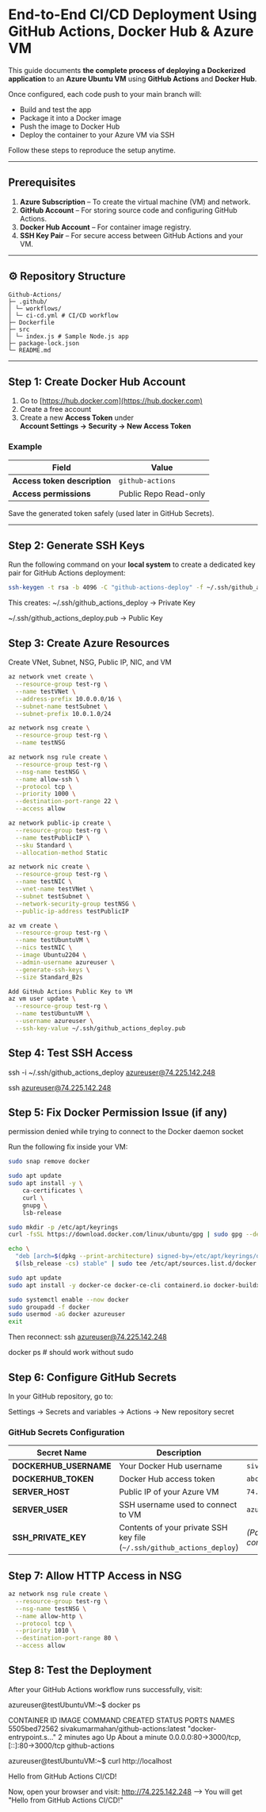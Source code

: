 # End-to-End CI/CD Deployment Using GitHub Actions, Docker Hub & Azure VM

This guide documents **the complete process of deploying a Dockerized application** to an **Azure Ubuntu VM** using **GitHub Actions** and **Docker Hub**.  

Once configured, each code push to your main branch will:
- Build and test the app
- Package it into a Docker image
- Push the image to Docker Hub
- Deploy the container to your Azure VM via SSH

Follow these steps to reproduce the setup anytime.

---

## Prerequisites

1. **Azure Subscription** – To create the virtual machine (VM) and network.
2. **GitHub Account** – For storing source code and configuring GitHub Actions.
3. **Docker Hub Account** – For container image registry.
4. **SSH Key Pair** – For secure access between GitHub Actions and your VM.

---

## ⚙️ Repository Structure

```
Github-Actions/
├─ .github/
│ └─ workflows/
│ └─ ci-cd.yml # CI/CD workflow
├─ Dockerfile
├─ src
│ └─ index.js # Sample Node.js app
├─ package-lock.json
└─ README.md
```

---

## Step 1: Create Docker Hub Account

1. Go to [https://hub.docker.com](https://hub.docker.com)
2. Create a free account
3. Create a new **Access Token** under  
   **Account Settings → Security → New Access Token**

### Example

| Field | Value |
|-------|--------|
| **Access token description** | `github-actions` |
| **Access permissions** | Public Repo Read-only |

Save the generated token safely (used later in GitHub Secrets).

---

## Step 2: Generate SSH Keys

Run the following command on your **local system** to create a dedicated key pair for GitHub Actions deployment:

```bash
ssh-keygen -t rsa -b 4096 -C "github-actions-deploy" -f ~/.ssh/github_actions_deploy
```

This creates:
~/.ssh/github_actions_deploy → Private Key

~/.ssh/github_actions_deploy.pub → Public Key

## Step 3: Create Azure Resources
Create VNet, Subnet, NSG, Public IP, NIC, and VM

```bash
az network vnet create \
  --resource-group test-rg \
  --name testVNet \
  --address-prefix 10.0.0.0/16 \
  --subnet-name testSubnet \
  --subnet-prefix 10.0.1.0/24
```

```bash
az network nsg create \
  --resource-group test-rg \
  --name testNSG
```

```bash
az network nsg rule create \
  --resource-group test-rg \
  --nsg-name testNSG \
  --name allow-ssh \
  --protocol tcp \
  --priority 1000 \
  --destination-port-range 22 \
  --access allow
```

```bash
az network public-ip create \
  --resource-group test-rg \
  --name testPublicIP \
  --sku Standard \
  --allocation-method Static
```

```bash
az network nic create \
  --resource-group test-rg \
  --name testNIC \
  --vnet-name testVNet \
  --subnet testSubnet \
  --network-security-group testNSG \
  --public-ip-address testPublicIP
```

```bash
az vm create \
  --resource-group test-rg \
  --name testUbuntuVM \
  --nics testNIC \
  --image Ubuntu2204 \
  --admin-username azureuser \
  --generate-ssh-keys \
  --size Standard_B2s
```

```bash
Add GitHub Actions Public Key to VM
az vm user update \
  --resource-group test-rg \
  --name testUbuntuVM \
  --username azureuser \
  --ssh-key-value ~/.ssh/github_actions_deploy.pub
```

## Step 4: Test SSH Access
ssh -i ~/.ssh/github_actions_deploy azureuser@74.225.142.248

ssh azureuser@74.225.142.248

## Step 5: Fix Docker Permission Issue (if any)
permission denied while trying to connect to the Docker daemon socket

Run the following fix inside your VM:

```bash
sudo snap remove docker

sudo apt update
sudo apt install -y \
    ca-certificates \
    curl \
    gnupg \
    lsb-release

sudo mkdir -p /etc/apt/keyrings
curl -fsSL https://download.docker.com/linux/ubuntu/gpg | sudo gpg --dearmor -o /etc/apt/keyrings/docker.gpg

echo \
  "deb [arch=$(dpkg --print-architecture) signed-by=/etc/apt/keyrings/docker.gpg] https://download.docker.com/linux/ubuntu \
  $(lsb_release -cs) stable" | sudo tee /etc/apt/sources.list.d/docker.list > /dev/null

sudo apt update
sudo apt install -y docker-ce docker-ce-cli containerd.io docker-buildx-plugin docker-compose-plugin

sudo systemctl enable --now docker
sudo groupadd -f docker
sudo usermod -aG docker azureuser
exit
```

Then reconnect:
ssh azureuser@74.225.142.248

docker ps   # should work without sudo

## Step 6: Configure GitHub Secrets

In your GitHub repository, go to:

Settings → Secrets and variables → Actions → New repository secret
### GitHub Secrets Configuration

| Secret Name | Description | Example |
|--------------|--------------|----------|
| **DOCKERHUB_USERNAME** | Your Docker Hub username | `sivakumarmahan` |
| **DOCKERHUB_TOKEN** | Docker Hub access token | `abcdefghijklmno` |
| **SERVER_HOST** | Public IP of your Azure VM | `74.225.142.248` |
| **SERVER_USER** | SSH username used to connect to VM | `azureuser` |
| **SSH_PRIVATE_KEY** | Contents of your private SSH key file (`~/.ssh/github_actions_deploy`) | *(Paste full key content here)* |

## Step 7: Allow HTTP Access in NSG

```bash
az network nsg rule create \
  --resource-group test-rg \
  --nsg-name testNSG \
  --name allow-http \
  --protocol tcp \
  --priority 1010 \
  --destination-port-range 80 \
  --access allow
```

## Step 8: Test the Deployment

After your GitHub Actions workflow runs successfully, visit:

azureuser@testUbuntuVM:~$ docker ps

CONTAINER ID   IMAGE                                  COMMAND                  CREATED         STATUS              PORTS                                     NAMES
5505bed72562   sivakumarmahan/github-actions:latest   "docker-entrypoint.s…"   2 minutes ago   Up About a minute   0.0.0.0:80->3000/tcp, [::]:80->3000/tcp   github-actions

azureuser@testUbuntuVM:~$ curl http://localhost

Hello from GitHub Actions CI/CD!

Now, open your browser and visit: http://74.225.142.248 --> You will get "Hello from GitHub Actions CI/CD!"
